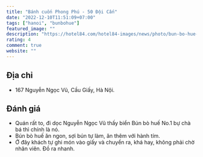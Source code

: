 ```yaml
---
title: "Bánh cuốn Phong Phú - 50 Đội Cấn"
date: "2022-12-10T11:51:09+07:00"
tags: ["hanoi", "bunbohue"]
featured_image: ""
description: "https://hotel84.com/hotel84-images/news/photo/bun-bo-hue-quan-quan.jpg"
rating: 4
comment: true
website: ""
---
```


## Địa chỉ

- 167 Nguyễn Ngọc Vũ, Cầu Giấy, Hà Nội.

## Đánh giá

- Quán rất to, đi dọc Nguyễn Ngọc Vũ thấy biển Bún bò huế No.1 bự chà bá thì chính là nó.
- Bún bò huế ăn ngon, sợi bún tự làm, ăn thêm với hành tím.
- Ở đây khách tự ghi món vào giấy và chuyển ra, khá hay, không phải chờ nhân viên. Đồ ra nhanh.